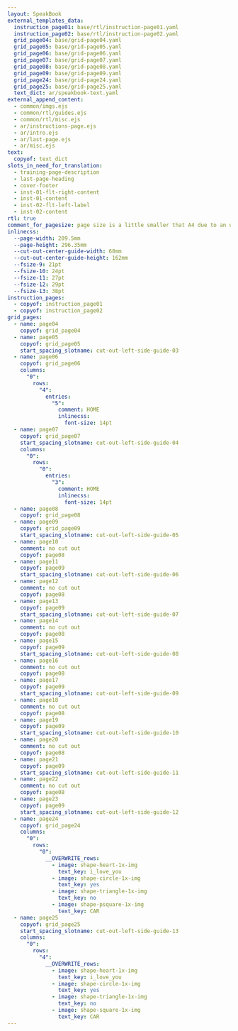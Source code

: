 ```yaml
---
layout: SpeakBook
external_templates_data:
  instruction_page01: base/rtl/instruction-page01.yaml
  instruction_page02: base/rtl/instruction-page02.yaml
  grid_page04: base/grid-page04.yaml
  grid_page05: base/grid-page05.yaml
  grid_page06: base/grid-page06.yaml
  grid_page07: base/grid-page07.yaml
  grid_page08: base/grid-page08.yaml
  grid_page09: base/grid-page09.yaml
  grid_page24: base/grid-page24.yaml
  grid_page25: base/grid-page25.yaml
  text_dict: ar/speakbook-text.yaml
external_append_content:
  - common/imgs.ejs
  - common/rtl/guides.ejs
  - common/rtl/misc.ejs
  - ar/instructions-page.ejs
  - ar/intro.ejs
  - ar/last-page.ejs
  - ar/misc.ejs
text:
  copyof: text_dict
slots_in_need_for_translation:
  - training-page-description
  - last-page-heading
  - cover-footer
  - inst-01-flt-right-content
  - inst-01-content
  - inst-02-flt-left-label
  - inst-02-content
rtl: true
comment_for_pagesize: page size is a little smaller that A4 due to an unknown issue with pdf renderer
inlinecss:
  --page-width: 209.5mm
  --page-height: 296.35mm
  --cut-out-center-guide-width: 68mm
  --cut-out-center-guide-height: 162mm
  --fsize-9: 21pt
  --fsize-10: 24pt
  --fsize-11: 27pt
  --fsize-12: 29pt
  --fsize-13: 38pt
instruction_pages:
  - copyof: instruction_page01
  - copyof: instruction_page02
grid_pages:
  - name: page04
    copyof: grid_page04
  - name: page05
    copyof: grid_page05
    start_spacing_slotname: cut-out-left-side-guide-03
  - name: page06
    copyof: grid_page06
    columns:
      "0":
        rows:
          "4":
            entries:
              "5":
                comment: HOME
                inlinecss:
                  font-size: 14pt
  - name: page07
    copyof: grid_page07
    start_spacing_slotname: cut-out-left-side-guide-04
    columns:
      "0":
        rows:
          "0":
            entries:
              "3":
                comment: HOME
                inlinecss:
                  font-size: 14pt
  - name: page08
    copyof: grid_page08
  - name: page09
    copyof: grid_page09
    start_spacing_slotname: cut-out-left-side-guide-05
  - name: page10
    comment: no cut out
    copyof: page08
  - name: page11
    copyof: page09
    start_spacing_slotname: cut-out-left-side-guide-06
  - name: page12
    comment: no cut out
    copyof: page08
  - name: page13
    copyof: page09
    start_spacing_slotname: cut-out-left-side-guide-07
  - name: page14
    comment: no cut out
    copyof: page08
  - name: page15
    copyof: page09
    start_spacing_slotname: cut-out-left-side-guide-08
  - name: page16
    comment: no cut out
    copyof: page08
  - name: page17
    copyof: page09
    start_spacing_slotname: cut-out-left-side-guide-09
  - name: page18
    comment: no cut out
    copyof: page08
  - name: page19
    copyof: page09
    start_spacing_slotname: cut-out-left-side-guide-10
  - name: page20
    comment: no cut out
    copyof: page08
  - name: page21
    copyof: page09
    start_spacing_slotname: cut-out-left-side-guide-11
  - name: page22
    comment: no cut out
    copyof: page08
  - name: page23
    copyof: page09
    start_spacing_slotname: cut-out-left-side-guide-12
  - name: page24
    copyof: grid_page24
    columns:
      "0":
        rows:
          "0":
            __OVERWRITE_rows:
              - image: shape-heart-1x-img
                text_key: i_love_you
              - image: shape-circle-1x-img
                text_key: yes
              - image: shape-triangle-1x-img
                text_key: no
              - image: shape-psquare-1x-img
                text_key: CAR
  - name: page25
    copyof: grid_page25
    start_spacing_slotname: cut-out-left-side-guide-13
    columns:
      "0":
        rows:
          "4":
            __OVERWRITE_rows:
              - image: shape-heart-1x-img
                text_key: i_love_you
              - image: shape-circle-1x-img
                text_key: yes
              - image: shape-triangle-1x-img
                text_key: no
              - image: shape-square-1x-img
                text_key: CAR
---
```


